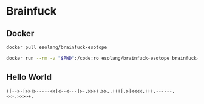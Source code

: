 # Brainfuck

## Docker
```bash
docker pull esolang/brainfuck-esotope

docker run --rm -v "$PWD":/code:ro esolang/brainfuck-esotope brainfuck-esotope /code/hello.bf
```

## Hello World
```
+[-->-[>>+>-----<<]<--<---]>-.>>>+.>>..+++[.>]<<<<.+++.------.<<-.>>>>+.
```